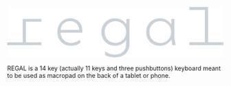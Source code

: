 <picture align="center">
  <source media="(prefers-color-scheme: dark)" srcset="/docs/images/REGAL_logo_dark.svg">
  <source media="(prefers-color-scheme: light)" srcset="/docs/images/REGAL_logo_bright.svg">
  <img alt="REGAL logo" src="/docs/images/REGAL_logo_dark.svg">
</picture>


REGAL is a 14 key (actually 11 keys and three pushbuttons) keyboard meant to be used as macropad on the back of a tablet or phone.

